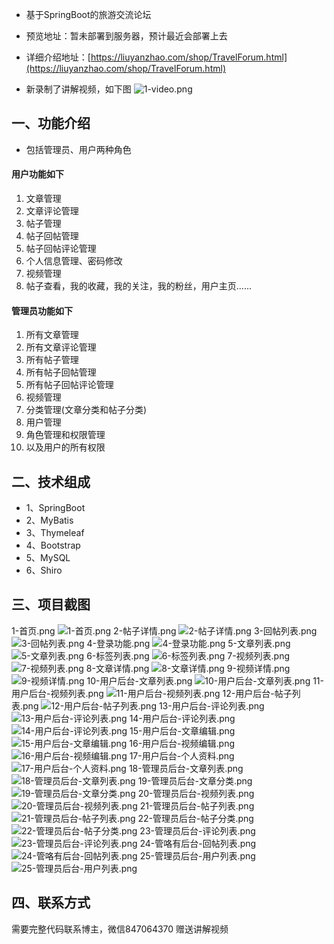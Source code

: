 - 基于SpringBoot的旅游交流论坛
- 预览地址：暂未部署到服务器，预计最近会部署上去
- 详细介绍地址：[https://liuyanzhao.com/shop/TravelForum.html](https://liuyanzhao.com/shop/TravelForum.html)

- 新录制了讲解视频，如下图
![1-video.png](img/video.png)

## 一、功能介绍
- 包括管理员、用户两种角色
#### 用户功能如下
1. 文章管理
2. 文章评论管理
3. 帖子管理
4. 帖子回帖管理
5. 帖子回帖评论管理
6. 个人信息管理、密码修改
7. 视频管理
8. 帖子查看，我的收藏，我的关注，我的粉丝，用户主页......

#### 管理员功能如下
1. 所有文章管理
2. 所有文章评论管理
3. 所有帖子管理
4. 所有帖子回帖管理
5. 所有帖子回帖评论管理
6. 视频管理
7. 分类管理(文章分类和帖子分类)
8. 用户管理
9. 角色管理和权限管理
10. 以及用户的所有权限

## 二、技术组成
- 1、SpringBoot
- 2、MyBatis
- 3、Thymeleaf
- 4、Bootstrap
- 5、MySQL
- 6、Shiro

## 三、项目截图
1-首页.png
![1-首页.png](img/1-首页.png)
2-帖子详情.png
![2-帖子详情.png](img/2-帖子详情.png)
3-回帖列表.png
![3-回帖列表.png](img/3-回帖列表.png)
4-登录功能.png
![4-登录功能.png](img/4-登录功能.png)
5-文章列表.png
![5-文章列表.png](img/5-文章列表.png)
6-标签列表.png
![6-标签列表.png](img/6-标签列表.png)
7-视频列表.png
![7-视频列表.png](img/7-视频列表.png)
8-文章详情.png
![8-文章详情.png](img/8-文章详情.png)
9-视频详情.png
![9-视频详情.png](img/9-视频详情.png)
10-用户后台-文章列表.png
![10-用户后台-文章列表.png](img/10-用户后台-文章列表.png)
11-用户后台-视频列表.png
![11-用户后台-视频列表.png](img/11-用户后台-视频列表.png)
12-用户后台-帖子列表.png
![12-用户后台-帖子列表.png](img/12-用户后台-帖子列表.png)
13-用户后台-评论列表.png
![13-用户后台-评论列表.png](img/13-用户后台-评论列表.png)
14-用户后台-评论列表.png
![14-用户后台-评论列表.png](img/14-用户后台-评论列表.png)
15-用户后台-文章编辑.png
![15-用户后台-文章编辑.png](img/15-用户后台-文章编辑.png)
16-用户后台-视频编辑.png
![16-用户后台-视频编辑.png](img/16-用户后台-视频编辑.png)
17-用户后台-个人资料.png
![17-用户后台-个人资料.png](img/17-用户后台-个人资料.png)
18-管理员后台-文章列表.png
![18-管理员后台-文章列表.png](img/18-管理员后台-文章列表.png)
19-管理员后台-文章分类.png
![19-管理员后台-文章分类.png](img/19-管理员后台-文章分类.png)
20-管理员后台-视频列表.png
![20-管理员后台-视频列表.png](img/20-管理员后台-视频列表.png)
21-管理员后台-帖子列表.png
![21-管理员后台-帖子列表.png](img/21-管理员后台-帖子列表.png)
22-管理员后台-帖子分类.png
![22-管理员后台-帖子分类.png](img/22-管理员后台-帖子分类.png)
23-管理员后台-评论列表.png
![23-管理员后台-评论列表.png](img/23-管理员后台-评论列表.png)
24-管咯有后台-回帖列表.png
![24-管咯有后台-回帖列表.png](img/24-管咯有后台-回帖列表.png)
25-管理员后台-用户列表.png
![25-管理员后台-用户列表.png](img/25-管理员后台-用户列表.png)


## 四、联系方式
需要完整代码联系博主，微信847064370
赠送讲解视频



